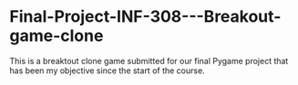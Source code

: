 # Final-Project-INF-308---Breakout-game-clone

This is a breaktout clone game submitted for our final Pygame project that has been my objective since the start of the course.
